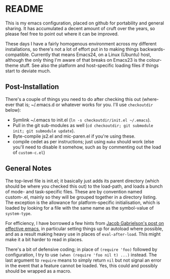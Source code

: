 README
======

This is my emacs configuration, placed on github for portability and
general sharing.  It has accumulated a decent amount of cruft over the
years, so please feel free to point out where it can be improved.

These days I have a fairly homogenous environment across my different
installations, so there's not a lot of effort put in to making things
backwards-compatible.  Currently that means Emacs24, on a Linux
(Ubuntu) host, although the only thing I'm aware of that breaks on
Emacs23 is the colour-theme stuff.  See also the platform and
host-specific loading files if things start to deviate much.

Post-Installation
-----------------

There's a couple of things you need to do after checking this out
(where-ever that is; ~/.emacs.d or whatever works for you.  I'll use
`checkoutdir` below):

* Symlink ~/.emacs to init.el (`ln -s checkoutdir/init.el ~/.emacs`).
* Pull in the git sub-modules as well (`cd checkoutdir; git submodule init; git submodule update`).
* Byte-compile js2.el and mic-paren.el if you're using these.
* compile cedet as per instructions; just using `make` should work (else you'll need to disable it somehow, such as by commenting out the load of `custom-c.el`)

General Notes
-------------

The top-level file is init.el; it basically just adds its parent
directory (which should be where you checked this out) to the
load-path, and loads a bunch of mode- and task-specific files.  These
are by convention named custom-<task>.el, mainly so they will be
grouped together in a directory listing.  The exception is the
allowance for platform-specific initialisation, which is loaded by
looking for a file with the same name as the symbol-value of
`system-type`.

For efficiency, I have borrowed a few hints from [Jacob Gabrielson's
post on effective
emacs](http://a-nickels-worth.blogspot.com/2007/11/effective-emacs.html),
in particular setting things up for autoload where possible, and as a
result making heavy use in places of `eval-after-load`.  This might
make it a bit harder to read in places.

There's a bit of defensive coding; in place of `(require 'foo)`
followed by configuration, I try to use `(when (require 'foo nil t)
...)` instead.  The last argument to `require` means to simply return
`nil` but not signal an error in the event that a feature cannot be
loaded.  Yes, this could and possibly should be wrapped as a macro.
